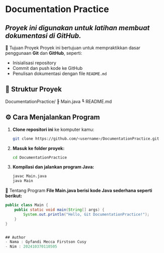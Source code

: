 # Documentation Practice
## _Proyek ini digunakan untuk latihan membuat dokumentasi di GitHub._

🎯 Tujuan Proyek
Proyek ini bertujuan untuk mempraktikkan dasar penggunaan **Git** dan **GitHub**, seperti:
- Inisialisasi repository
- Commit dan push kode ke GitHub
- Penulisan dokumentasi dengan file `README.md`

## 🧩 Struktur Proyek
DocumentationPractice/
┠ Main.java
┖ README.md

## ⚙️ Cara Menjalankan Program
1. **Clone repositori ini** ke komputer kamu:
   ```bash
   git clone https://github.com/<username>/DocumentationPractice.git

2. **Masuk ke folder proyek:**
    ```bash 
    cd DocumentationPractice

3. **Kompilasi dan jalankan program Java:**
    ```bash
    javac Main.java
    java Main

📝 Tentang Program
**File Main.java berisi kode Java sederhana seperti berikut:**
```java
public class Main {
    public static void main(String[] args) {
        System.out.println("Hello, Git DocumentationPractice!");
    }
}


## Author
- Nama : Gyfandi Mecca Firstson Cusy
- Nim : 202410370110505
